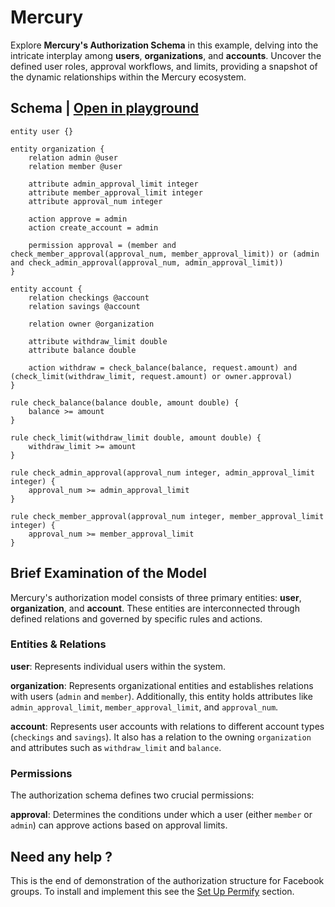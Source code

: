 # Mercury

Explore **Mercury's Authorization Schema** in this example, delving into the intricate interplay among **users**, **organizations**, and **accounts**. Uncover the defined user roles, approval workflows, and limits, providing a snapshot of the dynamic relationships within the Mercury ecosystem.

## Schema | [Open in playground](https://play.permify.co/?s=mercury&tab=schema)

```perm
entity user {}

entity organization {
    relation admin @user
    relation member @user

    attribute admin_approval_limit integer
    attribute member_approval_limit integer
    attribute approval_num integer

    action approve = admin
    action create_account = admin

    permission approval = (member and check_member_approval(approval_num, member_approval_limit)) or (admin and check_admin_approval(approval_num, admin_approval_limit))
}

entity account {
    relation checkings @account
    relation savings @account

    relation owner @organization

    attribute withdraw_limit double
    attribute balance double

    action withdraw = check_balance(balance, request.amount) and (check_limit(withdraw_limit, request.amount) or owner.approval)
}

rule check_balance(balance double, amount double) {
    balance >= amount
}

rule check_limit(withdraw_limit double, amount double) {
    withdraw_limit >= amount
}

rule check_admin_approval(approval_num integer, admin_approval_limit integer) {
    approval_num >= admin_approval_limit
}

rule check_member_approval(approval_num integer, member_approval_limit integer) {
    approval_num >= member_approval_limit
}
```

## Brief Examination of the Model

Mercury's authorization model consists of three primary entities: **user**, **organization**, and **account**.
These entities are interconnected through defined relations and governed by specific rules and actions.

### Entities & Relations

**user**: Represents individual users within the system.

**organization**: Represents organizational entities and establishes relations with users (`admin` and `member`). Additionally, this entity holds attributes like `admin_approval_limit`, `member_approval_limit`, and `approval_num`.

**account**: Represents user accounts with relations to different account types (`checkings` and `savings`). It also has a relation to the owning `organization` and attributes such as `withdraw_limit` and `balance`.

### Permissions

The authorization schema defines two crucial permissions:

**approval**: Determines the conditions under which a user (either `member` or `admin`) can approve actions based on approval limits.

## Need any help ?

This is the end of demonstration of the authorization structure for Facebook groups. To install and implement this see the [Set Up Permify](../../installation.md) section.
